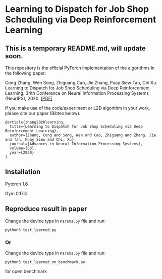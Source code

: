 # Learning to Dispatch for Job Shop Scheduling via Deep Reinforcement Learning

## This is a temporary README.md, will update soon.

This repository is the official PyTorch implementation of the algorithms in the following paper: 

Cong Zhang, Wen Song, Zhiguang Cao, Jie Zhang, Puay Siew Tan, Chi Xu. Learning to Dispatch for Job Shop Scheduling via Deep Reinforcement Learning. 34th Conference on Neural Information Processing Systems (NeurIPS), 2020. [\[PDF\]](https://proceedings.neurips.cc/paper/2020/file/11958dfee29b6709f48a9ba0387a2431-Paper.pdf)


If you make use of the code/experiment or L2D algorithm in your work, please cite our paper (Bibtex below).
```
@article{zhang2020learning,
  title={Learning to Dispatch for Job Shop Scheduling via Deep Reinforcement Learning},
  author={Zhang, Cong and Song, Wen and Cao, Zhiguang and Zhang, Jie and Tan, Puay Siew and Chi, Xu},
  journal={Advances in Neural Information Processing Systems},
  volume={33},
  year={2020}
}
```

## Installation
Pytorch 1.6

Gym 0.17.3

## Reproduce result in paper
Change the device type in ```Params.py``` file and run:
```
python3 test_learned.py
```

### Or
Change the device type in ```Params.py``` file and run:
```
python3 test_learned_on_benchmark.py
```
for open benchmark
